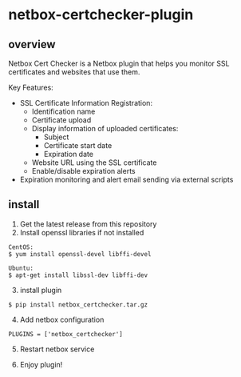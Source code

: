 # netbox-certchecker-plugin
## overview
Netbox Cert Checker is a Netbox plugin that helps you monitor SSL certificates and websites that use them.

Key Features:

* SSL Certificate Information Registration:
  + Identification name
  + Certificate upload
  + Display information of uploaded certificates:
    - Subject
    - Certificate start date
    - Expiration date
  + Website URL using the SSL certificate
  + Enable/disable expiration alerts
* Expiration monitoring and alert email sending via external scripts


## install

1. Get the latest release from this repository
2. Install openssl libraries if not installed
```
CentOS:
$ yum install openssl-devel libffi-devel

Ubuntu:
$ apt-get install libssl-dev libffi-dev
```
3. install plugin

```
$ pip install netbox_certchecker.tar.gz
```

4. Add netbox configuration

```
PLUGINS = ['netbox_certchecker']
```

5. Restart netbox service

5. Enjoy plugin!
